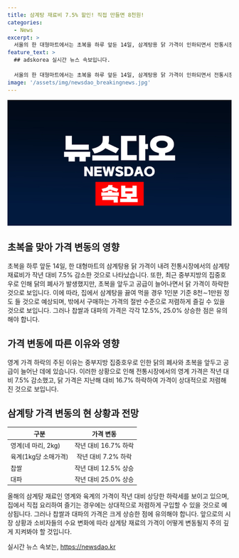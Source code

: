```yaml
---
title: 삼계탕 재료비 7.5% 할인! 직접 만들면 8천원!
categories:
  - News
excerpt: >
  서울의 한 대형마트에서는 초복을 하루 앞둔 14일, 삼계탕용 닭 가격이 인하되면서 전통시장에서의 삼계탕 재료비가 작년 대비 7.5% 낮아졌다. 집에서 삼계탕을 끓여 먹을 경우 1인분 기준 약 8천∼1만원으로 예상되며, 외식가격의 절반 수준이다. 닭 가격 하락은 중부지방의 집중호우로 닭 수십만 마리가 폐사한 최근 상황에도 불구하고 초복을 앞두고 공급이 늘어난 결과로 나타났다. 영계 가격 하락률은 16.7%로, 전체 육계 소매가격은 1년 전보다 7.2% 내린 5,988원이다. 그러나 삼계탕 재료 중 찹쌀과 대파의 가격은 작년 대비 각각 12.5%, 25.0% 오른 것으로 나타났다.
feature_text: >
  ## adskorea 실시간 뉴스 속보입니다.

  서울의 한 대형마트에서는 초복을 하루 앞둔 14일, 삼계탕용 닭 가격이 인하되면서 전통시장에서의 삼계탕 재료비가 작년 대비 7.5% 낮아졌다. 집에서 삼계탕을 끓여 먹을 경우 1인분 기준 약 8천∼1만원으로 예상되며, 외식가격의 절반 수준이다. 닭 가격 하락은 중부지방의 집중호우로 닭 수십만 마리가 폐사한 최근 상황에도 불구하고 초복을 앞두고 공급이 늘어난 결과로 나타났다. 영계 가격 하락률은 16.7%로, 전체 육계 소매가격은 1년 전보다 7.2% 내린 5,988원이다. 그러나 삼계탕 재료 중 찹쌀과 대파의 가격은 작년 대비 각각 12.5%, 25.0% 오른 것으로 나타났다.
image: '/assets/img/newsdao_breakingnews.jpg'
---
```


<p><img src="/assets/img/newsdao_breakingnews.jpg" alt="adskorea 속보" /></p>

<h2 data-ke-size="size26">초복을 맞아 가격 변동의 영향</h2>

<p data-ke-size="size16">초복을 하루 앞둔 14일, 한 대형마트의 삼계탕용 닭 가격이 내려 전통시장에서의 삼계탕 재료비가 작년 대비 7.5% 감소한 것으로 나타났습니다. 또한, 최근 중부지방의 집중호우로 인해 닭의 폐사가 발생했지만, 초복을 앞두고 공급이 늘어나면서 닭 가격이 하락한 것으로 보입니다. 이에 따라, 집에서 삼계탕을 끓여 먹을 경우 1인분 기준 8천∼1만원 정도 들 것으로 예상되며, 밖에서 구매하는 가격의 절반 수준으로 저렴하게 즐길 수 있을 것으로 보입니다. 그러나 찹쌀과 대파의 가격은 각각 12.5%, 25.0% 상승한 점은 유의해야 합니다.</p>

<h2 data-ke-size="size26">가격 변동에 따른 이유와 영향</h2>

<p data-ke-size="size16">영계 가격 하락의 주된 이유는 중부지방 집중호우로 인한 닭의 폐사와 초복을 앞두고 공급이 늘어난 데에 있습니다. 이러한 상황으로 인해 전통시장에서의 영계 가격은 작년 대비 7.5% 감소했고, 닭 가격은 지난해 대비 16.7% 하락하여 가격이 상대적으로 저렴해진 것으로 보입니다.</p>

<h2 data-ke-size="size26">삼계탕 가격 변동의 현 상황과 전망</h2>

<table>
    <thead>
        <tr>
            <th>구분</th>
            <th>가격 변동</th>
        </tr>
    </thead>
    <tbody>
        <tr>
            <td>영계(네 마리, 2kg)</td>
            <td style="text-align: center; height: 17px;">작년 대비 16.7% 하락</td>
        </tr>
        <tr>
            <td>육계(1kg당 소매가격)</td>
            <td style="text-align: center; height: 17px;">작년 대비 7.2% 하락</td>
        </tr>
        <tr>
            <td>찹쌀</td>
            <td style="text-align: center; height: 17px;">작년 대비 12.5% 상승</td>
        </tr>
        <tr>
            <td>대파</td>
            <td style="text-align: center; height: 17px;">작년 대비 25.0% 상승</td>
        </tr>
    </tbody>
</table>

<p data-ke-size="size16">올해의 삼계탕 재료인 영계와 육계의 가격이 작년 대비 상당한 하락세를 보이고 있으며, 집에서 직접 요리하여 즐기는 경우에는 상대적으로 저렴하게 구입할 수 있을 것으로 예상됩니다. 그러나 찹쌀과 대파의 가격은 크게 상승한 점에 유의해야 합니다. 앞으로의 시장 상황과 소비자들의 수요 변화에 따라 삼계탕 재료의 가격이 어떻게 변동될지 주의 깊게 지켜봐야 할 것입니다.</p>
실시간 뉴스 속보는, <a href="https://newsdao.kr" rel="dofollow">https://newsdao.kr</a>


